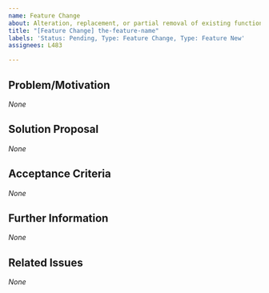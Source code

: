 ```yaml
---
name: Feature Change
about: Alteration, replacement, or partial removal of existing functionality
title: "[Feature Change] the-feature-name"
labels: 'Status: Pending, Type: Feature Change, Type: Feature New'
assignees: L483

---
```


<!--
How to use this template:
If the feature's functionality does not change essentially:
    Reuse the feature name mentioned in the title of the original issue that introduced the feature that should be changed
    OR
    Reuse the feature name mentioned in the title of the most recent resolved feature change request that changed that specific feature
Otherwise, for drastical feature changes use a new fitting feature name

The feature name has to be written in kebap-case.
Keep all of the text encapsulated in comments, even though it will not be rendered.
Only add text in the places that are filled with *None* default and replace *None* with your text.
-->

## Problem/Motivation
<!-- describe your problem or motivation that caused your feature change request as detailed as possible -->
*None*

## Solution Proposal
<!-- describe the solution you have in mind as detailed as possible -->
*None*

## Acceptance Criteria
<!-- specify the acceptance criteria as a task list: https://docs.github.com/en/get-started/writing-on-github/working-with-advanced-formatting/about-task-lists -->
*None*

## Further Information
<!-- add additional helpful, issue related information such as links, screenshots, sketches, your own considerations and thoughts, etc. -->
*None*

## Related Issues
<!--
add a bullet point list of other related issues in case there are any
the list has to contain at least either:
    the original issue that introduced the feature that should be changed
    OR
    the most recent resolved feature change request that changed that specific feature
-->
*None*

<!--
Label usage:
- select any number of fitting labels with a "Flag: " prefix
- select any number of fitting labels with a "For: " prefix
- select EXACTLY ONE label with a "Priority: " prefix
- select EXACTLY ONE label with a "Scope: " prefix
- do not add, change or remove any label with a "Status: " or "Type: " prefix

Look at the label descriptions to get a better understanding of them and pick the most fitting.
If more than one "Type: " label fits the issue, it is a good indicator that the issue mixes concerns.
The issue should then be split into multiple issues in a way that each new issue falls EXACTLY INTO ONE category.
-->
